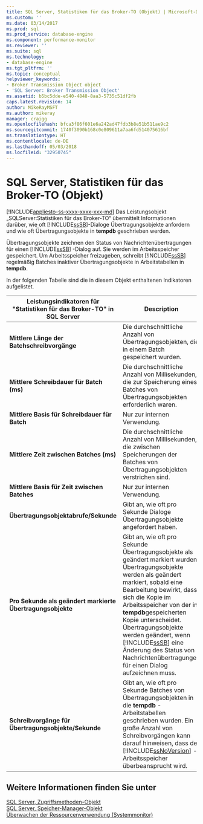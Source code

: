 ```yaml
---
title: SQL Server, Statistiken für das Broker-TO (Objekt) | Microsoft-Dokumentation
ms.custom: ''
ms.date: 03/14/2017
ms.prod: sql
ms.prod_service: database-engine
ms.component: performance-monitor
ms.reviewer: ''
ms.suite: sql
ms.technology:
- database-engine
ms.tgt_pltfrm: ''
ms.topic: conceptual
helpviewer_keywords:
- Broker Transmission Object object
- 'SQL Server: Broker Transmission Object'
ms.assetid: b5bc5dde-e540-4848-8aa3-5735c51df2fb
caps.latest.revision: 14
author: MikeRayMSFT
ms.author: mikeray
manager: craigg
ms.openlocfilehash: bfca3f86f601e6a242ad47fdb3b8e51b511ae9c2
ms.sourcegitcommit: 1740f3090b168c0e809611a7aa6fd514075616bf
ms.translationtype: HT
ms.contentlocale: de-DE
ms.lasthandoff: 05/03/2018
ms.locfileid: "32950745"
---
```

# <a name="sql-server-broker-to-statistics-object"></a>SQL Server, Statistiken für das Broker-TO (Objekt)
[!INCLUDE[appliesto-ss-xxxx-xxxx-xxx-md](../../includes/appliesto-ss-xxxx-xxxx-xxx-md.md)]
  Das Leistungsobjekt „SQLServer:Statistiken für das Broker-TO“ übermittelt Informationen darüber, wie oft [!INCLUDE[ssSB](../../includes/sssb-md.md)]-Dialoge Übertragungsobjekte anfordern und wie oft Übertragungsobjekte in **tempdb** geschrieben werden.  
  
 Übertragungsobjekte zeichnen den Status von Nachrichtenübertragungen für einen [!INCLUDE[ssSB](../../includes/sssb-md.md)] -Dialog auf. Sie werden im Arbeitsspeicher gespeichert. Um Arbeitsspeicher freizugeben, schreibt [!INCLUDE[ssSB](../../includes/sssb-md.md)] regelmäßig Batches inaktiver Übertragungsobjekte in Arbeitstabellen in **tempdb**.  
  
 In der folgenden Tabelle sind die in diesem Objekt enthaltenen Indikatoren aufgelistet.  
  
|Leistungsindikatoren für "Statistiken für das Broker-TO" in SQL Server|Description|  
|----------------------------------------------|-----------------|  
|**Mittlere Länge der Batchschreibvorgänge**|Die durchschnittliche Anzahl von Übertragungsobjekten, die in einem Batch gespeichert wurden.|  
|**Mittlere Schreibdauer für Batch (ms)**|Die durchschnittliche Anzahl von Millisekunden, die zur Speicherung eines Batches von Übertragungsobjekten erforderlich waren.|  
|**Mittlere Basis für Schreibdauer für Batch**|Nur zur internen Verwendung.|
|**Mittlere Zeit zwischen Batches (ms)**|Die durchschnittliche Anzahl von Millisekunden, die zwischen Speicherungen der Batches von Übertragungsobjekten verstrichen sind.|  
|**Mittlere Basis für Zeit zwischen Batches**|Nur zur internen Verwendung.| 
|**Übertragungsobjektabrufe/Sekunde**|Gibt an, wie oft pro Sekunde Dialoge Übertragungsobjekte angefordert haben.|  
|**Pro Sekunde als geändert markierte Übertragungsobjekte**|Gibt an, wie oft pro Sekunde Übertragungsobjekte als geändert markiert wurden. Übertragungsobjekte werden als geändert markiert, sobald eine Bearbeitung bewirkt, dass sich die Kopie im Arbeitsspeicher von der in **tempdb**gespeicherten Kopie unterscheidet. Übertragungsobjekte werden geändert, wenn [!INCLUDE[ssSB](../../includes/sssb-md.md)] eine Änderung des Status von Nachrichtenübertragungen für einen Dialog aufzeichnen muss.|  
|**Schreibvorgänge für Übertragungsobjekte/Sekunde**|Gibt an, wie oft pro Sekunde Batches von Übertragungsobjekten in die **tempdb** -Arbeitstabellen geschrieben wurden. Ein große Anzahl von Schreibvorgängen kann darauf hinweisen, dass der [!INCLUDE[ssNoVersion](../../includes/ssnoversion-md.md)] -Arbeitsspeicher überbeansprucht wird.|  
  
## <a name="see-also"></a>Weitere Informationen finden Sie unter  
 [SQL Server, Zugriffsmethoden-Objekt](../../relational-databases/performance-monitor/sql-server-access-methods-object.md)   
 [SQL Server, Speicher-Manager-Objekt](../../relational-databases/performance-monitor/sql-server-memory-manager-object.md)   
 [Überwachen der Ressourcenverwendung &#40;Systemmonitor&#41;](../../relational-databases/performance-monitor/monitor-resource-usage-system-monitor.md)  
  
  
